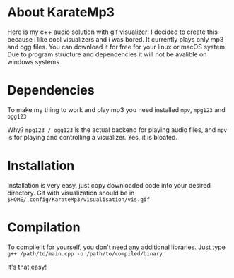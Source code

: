 # About KarateMp3
Here is my c++ audio solution with gif visualizer!
I decided to create this because i like cool visualizers and i was bored.
It currently plays only mp3 and ogg files.
You can download it for free for your linux or macOS system.
Due to program structure and dependencies it will not be avalible on windows systems.

# Dependencies
To make my thing to work and play mp3 you need installed `mpv`, `mpg123` and `ogg123`

Why? `mpg123 / ogg123` is the actual backend for playing audio files, and `mpv` is for playing and controlling a visualizer. Yes, it is bloated.

# Installation
Installation is very easy, just copy downloaded code into your desired directory.
Gif with visualization should be in `$HOME/.config/KarateMp3/visualisation/vis.gif`

# Compilation
To compile it for yourself, you don't need any additional libraries.
Just type `g++ /path/to/main.cpp -o /path/to/compiled/binary`

It's that easy!
